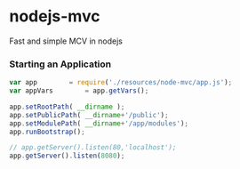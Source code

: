 nodejs-mvc
==========

Fast and simple MCV in nodejs


### Starting an Application
```javascript
var app        = require('./resources/node-mvc/app.js');
var appVars        = app.getVars();

app.setRootPath( __dirname );
app.setPublicPath( __dirname+'/public');
app.setModulePath( __dirname+'/app/modules');
app.runBootstrap();

// app.getServer().listen(80,'localhost');
app.getServer().listen(8080);
```
